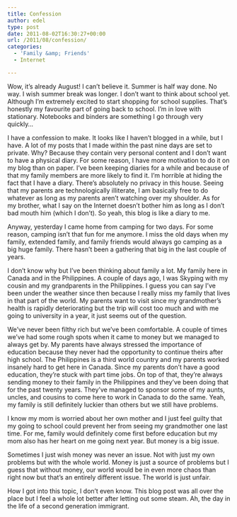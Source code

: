 ```yaml
---
title: Confession
author: edel
type: post
date: 2011-08-02T16:30:27+00:00
url: /2011/08/confession/
categories:
  - 'Family &amp; Friends'
  - Internet

---
```

Wow, it&#8217;s already August! I can&#8217;t believe it. Summer is half way done. No way. I wish summer break was longer. I don&#8217;t want to think about school yet. Although I&#8217;m extremely excited to start shopping for school supplies. That&#8217;s honestly my favourite part of going back to school. I&#8217;m in love with stationary. Notebooks and binders are something I go through very quickly&#8230;

I have a confession to make. It looks like I haven&#8217;t blogged in a while, but I have. A lot of my posts that I made within the past nine days are set to private. Why? Because they contain very personal content and I don&#8217;t want to have a physical diary. For some reason, I have more motivation to do it on my blog than on paper. I&#8217;ve been keeping diaries for a while and because of that my family members are more likely to find it. I&#8217;m horrible at hiding the fact that I have a diary. There&#8217;s absolutely no privacy in this house. Seeing that my parents are technologically illiterate, I am basically free to do whatever as long as my parents aren&#8217;t watching over my shoulder. As for my brother, what I say on the Internet doesn&#8217;t bother him as long as I don&#8217;t bad mouth him (which I don&#8217;t). So yeah, this blog is like a diary to me.

Anyway, yesterday I came home from camping for two days. For some reason, camping isn&#8217;t that fun for me anymore. I miss the old days when my family, extended family, and family friends would always go camping as a big huge family. There hasn&#8217;t been a gathering that big in the last couple of years.

I don&#8217;t know why but I&#8217;ve been thinking about family a lot. My family here in Canada and in the Philippines. A couple of days ago, I was Skyping with my cousin and my grandparents in the Philippines. I guess you can say I&#8217;ve been under the weather since then because I really miss my family that lives in that part of the world. My parents want to visit since my grandmother&#8217;s health is rapidly deteriorating but the trip will cost too much and with me going to university in a year, it just seems out of the question.

We&#8217;ve never been filthy rich but we&#8217;ve been comfortable. A couple of times we&#8217;ve had some rough spots when it came to money but we managed to always get by. My parents have always stressed the importance of education because they never had the opportunity to continue theirs after high school. The Philippines is a third world country and my parents worked insanely hard to get here in Canada. Since my parents don&#8217;t have a good education, they&#8217;re stuck with part time jobs. On top of that, they&#8217;re always sending money to their family in the Philippines and they&#8217;ve been doing that for the past twenty years. They&#8217;ve managed to sponsor some of my aunts, uncles, and cousins to come here to work in Canada to do the same. Yeah, my family is still definitely luckier than others but we still have problems.

I know my mom is worried about her own mother and I just feel guilty that my going to school could prevent her from seeing my grandmother one last time. For me, family would definitely come first before education but my mom also has her heart on me going next year. But money is a big issue.

Sometimes I just wish money was never an issue. Not with just my own problems but with the whole world. Money is just a source of problems but I guess that without money, our world would be in even more chaos than right now but that&#8217;s an entirely different issue. The world is just unfair.

How I got into this topic, I don&#8217;t even know. This blog post was all over the place but I feel a whole lot better after letting out some steam. Ah, the day in the life of a second generation immigrant.

<ol class="footnote">
</ol>